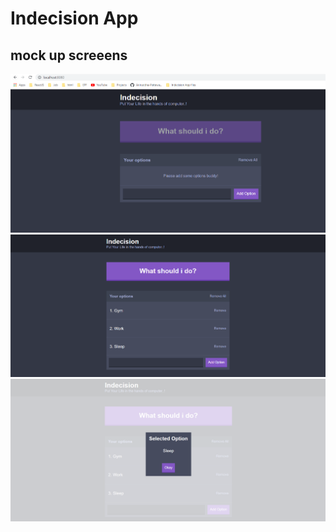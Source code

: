 # Indecision App

## mock up screeens 

![Screenshot](./public/images/Homepage.PNG)
![Screenshot](./public/images/Dashboard.PNG)
![Screenshot](./public/images/modalView.PNG)